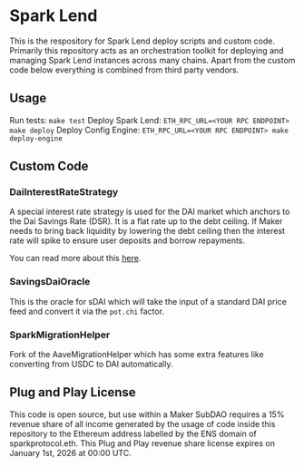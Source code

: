 # Spark Lend

This is the respository for Spark Lend deploy scripts and custom code. Primarily this repository acts as an orchestration toolkit for deploying and managing Spark Lend instances across many chains. Apart from the custom code below everything is combined from third party vendors.

## Usage

Run tests: `make test`
Deploy Spark Lend: `ETH_RPC_URL=<YOUR RPC ENDPOINT> make deploy`
Deploy Config Engine: `ETH_RPC_URL=<YOUR RPC ENDPOINT> make deploy-engine`

## Custom Code

### DaiInterestRateStrategy

A special interest rate strategy is used for the DAI market which anchors to the Dai Savings Rate (DSR). It is a flat rate up to the debt ceiling. If Maker needs to bring back liquidity by lowering the debt ceiling then the interest rate will spike to ensure user deposits and borrow repayments.

You can read more about this [here](https://forum.makerdao.com/t/mip116-d3m-to-spark-lend/19732#mip116c3-debt-ceiling-fee-structure-10).

### SavingsDaiOracle

This is the oracle for sDAI which will take the input of a standard DAI price feed and convert it via the `pot.chi` factor.

### SparkMigrationHelper

Fork of the AaveMigrationHelper which has some extra features like converting from USDC to DAI automatically.

## Plug and Play License

This code is open source, but use within a Maker SubDAO requires a 15% revenue share of all income generated by the usage of code inside this repository to the Ethereum address labelled by the ENS domain of sparkprotocol.eth. This Plug and Play revenue share license expires on January 1st, 2026 at 00:00 UTC.
